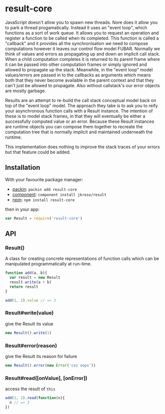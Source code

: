 
# result-core

  JavaScript doesn't allow you to spawn new threads. Nore does it allow you to park a thread progamatically. Instead it uses an "event loop", which functions as a sort of work queue. It allows you to request an operation and register a function to be called when its completed. This function is called a "callback" and it provides all the synchronisation we need to compose computations however it leaves our control flow model FUBAR. Normally we think of values and errors as propagating up and down an implicit call stack. When a child computation completes it is returned to its parent frame where it can be passed into other computation frames or simply ignored and allowed to propagate up the stack. Meanwhile, in the "event loop" model values/errors are passed in to the callbacks as arguments which means both that they never become available in the parent context and that they can't just be allowed to propagate. Also without callstack's our error objects are mostly garbage.

  Results are an attempt to re-build the call stack conceptual model back on top of the "event loop" model. The approach they take is to ask you to reify your asynchronous function calls with a Result instance. The intention of these is to model stack frames, in that they will eventually be either a successfully computed value or an error. Because these Result instances are runtime objects you can compose them together to recreate the computation tree that is normally implicit and maintained underneath the runtime.

  This implementation does nothing to improve the stack traces of your errors but that feature could be added.

## Installation

With your favourite package manager:

- [packin](//github.com/jkroso/packin): `packin add result-core`
- [component](//github.com/component/component#installing-packages): `component install jkroso/result`
- [npm](//npmjs.org/doc/cli/npm-install.html): `npm install result-core`

then in your app:

```js
var Result = require('result-core')
```

## API

### Result()

  A class for creating concrete representations of function calls which can be manipulated programmatically at run-time.

```js
function add(a, b){
  var result = new Result
  result.write(a + b)
  return result
}

add(1, 2).value // => 3
```

### Result#write(value)

  give the Result its value

```js
new Result().write(1)
```

### Result#error(reason)

  give the Result its reason for failure

```js
new Result().error(new Error('coz oops'))
```

### Result#read([onValue], [onError])

  access the result of `this`

```js
add(1, 2).read(function(n){
  n // => 3
})
```
